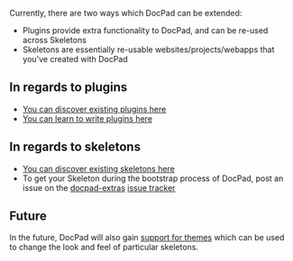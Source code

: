 Currently, there are two ways which DocPad can be extended:

- Plugins provide extra functionality to DocPad, and can be re-used across Skeletons
- Skeletons are essentially re-usable websites/projects/webapps that you've created with DocPad

## In regards to plugins

- [You can discover existing plugins here](https://github.com/bevry/docpad/wiki/Plugins)
- [You can learn to write plugins here](https://github.com/bevry/docpad/wiki/Writing-a-Plugin)

## In regards to skeletons

- [You can discover existing skeletons here](https://github.com/bevry/docpad/wiki/Skeletons)
- To get your Skeleton during the bootstrap process of DocPad, post an issue on the [docpad-extras](https://github.com/bevry/docpad-extras) [issue tracker](https://github.com/bevry/docpad-extras/issues)

## Future

In the future, DocPad will also gain [support for themes](https://github.com/bevry/docpad/issues/126) which can be used to change the look and feel of particular skeletons.